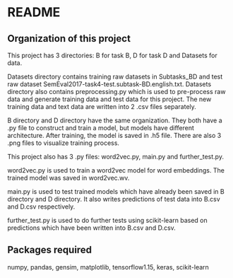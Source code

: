 # README

## Organization of this project

This project has 3 directories: B for task B, D for task D
and Datasets for data.

Datasets directory contains training raw datasets in Subtasks_BD and test raw dataset SemEval2017-task4-test.subtask-BD.english.txt.
Datasets directory also contains preprocessing.py which is used to pre-process raw data and generate training data and test data for this project.
The new training data and text data are written into 2 .csv files separately.

B directory and D directory have the same organization. 
They both have a .py file to construct and train a model, but models have different architecture.
After training, the model is saved in .h5 file.
There are also 3 .png files to visualize training process.

This project also has 3 .py files: word2vec.py, main.py and further_test.py. 

word2vec.py is used to train a word2vec model for word embeddings. 
The trained model was saved in word2vec.wv. 

main.py is used to test trained models which have already been saved in B directory and D directory.
It also writes predictions of test data into B.csv and D.csv respectively.

further_test.py is used to do further tests using scikit-learn based on predictions which have been written into B.csv and D.csv.

## Packages required

numpy, pandas, gensim, matplotlib, tensorflow1.15, keras, scikit-learn